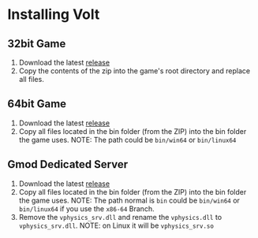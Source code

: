 # Installing Volt

## 32bit Game

1. Download the latest [release](https://github.com/Joshua-Ashton/VPhysics-Jolt/releases)
2. Copy the contents of the zip into the game's root directory and replace all files.

## 64bit Game

1. Download the latest [release](https://github.com/Joshua-Ashton/VPhysics-Jolt/releases)
2. Copy all files located in the bin folder (from the ZIP) into the bin folder the game uses.
NOTE: The path could be `bin/win64` or `bin/linux64`

## Gmod Dedicated Server

1. Download the latest [release](https://github.com/Joshua-Ashton/VPhysics-Jolt/releases)
2. Copy all files located in the bin folder (from the ZIP) into the bin folder the game uses.
NOTE: The path normal is `bin` could be `bin/win64` or `bin/linux64` if you use the `x86-64` Branch.
3. Remove the `vphysics_srv.dll` and rename the `vphysics.dll` to `vphysics_srv.dll`.
NOTE: on Linux it will be `vphysics_srv.so`